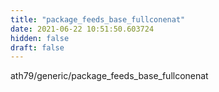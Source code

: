```yaml
---
title: "package_feeds_base_fullconenat"
date: 2021-06-22 10:51:50.603724
hidden: false
draft: false
---
```


ath79/generic/package_feeds_base_fullconenat

